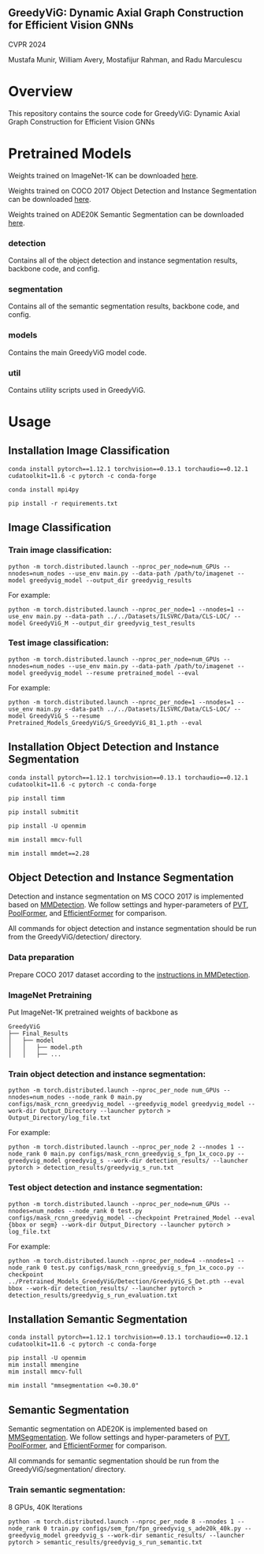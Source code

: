## GreedyViG: Dynamic Axial Graph Construction for Efficient Vision GNNs

CVPR 2024

Mustafa Munir, William Avery, Mostafijur Rahman, and Radu Marculescu

# Overview
This repository contains the source code for GreedyViG: Dynamic Axial Graph Construction for Efficient Vision GNNs


# Pretrained Models

Weights trained on ImageNet-1K can be downloaded [here](https://huggingface.co/SLDGroup/GreedyViG/tree/main). 

Weights trained on COCO 2017 Object Detection and Instance Segmentation can be downloaded [here](https://huggingface.co/SLDGroup/GreedyViG/tree/main/Detection). 

Weights trained on ADE20K Semantic Segmentation can be downloaded [here](https://huggingface.co/SLDGroup/GreedyViG/tree/main/Sem_Segmentation).

### detection
Contains all of the object detection and instance segmentation results, backbone code, and config.

### segmentation
Contains all of the semantic segmentation results, backbone code, and config.

### models
Contains the main GreedyViG model code.

### util
Contains utility scripts used in GreedyViG.

# Usage

## Installation Image Classification

```
conda install pytorch==1.12.1 torchvision==0.13.1 torchaudio==0.12.1 cudatoolkit=11.6 -c pytorch -c conda-forge
```
```
conda install mpi4py
```
```
pip install -r requirements.txt
```

## Image Classification

### Train image classification:
```
python -m torch.distributed.launch --nproc_per_node=num_GPUs --nnodes=num_nodes --use_env main.py --data-path /path/to/imagenet --model greedyvig_model --output_dir greedyvig_results
```
For example:
```
python -m torch.distributed.launch --nproc_per_node=1 --nnodes=1 --use_env main.py --data-path ../../Datasets/ILSVRC/Data/CLS-LOC/ --model GreedyViG_M --output_dir greedyvig_test_results
```
### Test image classification:
```
python -m torch.distributed.launch --nproc_per_node=num_GPUs --nnodes=num_nodes --use_env main.py --data-path /path/to/imagenet --model greedyvig_model --resume pretrained_model --eval
```
For example:
```
python -m torch.distributed.launch --nproc_per_node=1 --nnodes=1 --use_env main.py --data-path ../../Datasets/ILSVRC/Data/CLS-LOC/ --model GreedyViG_S --resume Pretrained_Models_GreedyViG/S_GreedyViG_81_1.pth --eval
```

## Installation Object Detection and Instance Segmentation
```
conda install pytorch==1.12.1 torchvision==0.13.1 torchaudio==0.12.1 cudatoolkit=11.6 -c pytorch -c conda-forge
```
```
pip install timm
```
```
pip install submitit
```
```
pip install -U openmim
```
```
mim install mmcv-full
```
```
mim install mmdet==2.28
```
## Object Detection and Instance Segmentation

Detection and instance segmentation on MS COCO 2017 is implemented based on [MMDetection](https://github.com/open-mmlab/mmdetection). We follow settings and hyper-parameters of [PVT](https://github.com/whai362/PVT/tree/v2/segmentation), [PoolFormer](https://github.com/sail-sg/poolformer), and [EfficientFormer](https://github.com/snap-research/EfficientFormer) for comparison. 

All commands for object detection and instance segmentation should be run from the GreedyViG/detection/ directory.

### Data preparation

Prepare COCO 2017 dataset according to the [instructions in MMDetection](https://github.com/open-mmlab/mmdetection/blob/master/docs/en/1_exist_data_model.md#test-existing-models-on-standard-datasets).

### ImageNet Pretraining
Put ImageNet-1K pretrained weights of backbone as 
```
GreedyViG
├── Final_Results
│   ├── model
│   │   ├── model.pth
│   │   ├── ...
```

### Train object detection and instance segmentation:
```
python -m torch.distributed.launch --nproc_per_node num_GPUs --nnodes=num_nodes --node_rank 0 main.py configs/mask_rcnn_greedyvig_model --greedyvig_model greedyvig_model --work-dir Output_Directory --launcher pytorch > Output_Directory/log_file.txt 
```
For example:
```
python -m torch.distributed.launch --nproc_per_node 2 --nnodes 1 --node_rank 0 main.py configs/mask_rcnn_greedyvig_s_fpn_1x_coco.py --greedyvig_model greedyvig_s --work-dir detection_results/ --launcher pytorch > detection_results/greedyvig_s_run.txt 
```
### Test object detection and instance segmentation:
```
python -m torch.distributed.launch --nproc_per_node=num_GPUs --nnodes=num_nodes --node_rank 0 test.py configs/mask_rcnn_greedyvig_model --checkpoint Pretrained_Model --eval {bbox or segm} --work-dir Output_Directory --launcher pytorch > log_file.txt
```
For example:
```
python -m torch.distributed.launch --nproc_per_node=4 --nnodes=1 --node_rank 0 test.py configs/mask_rcnn_greedyvig_s_fpn_1x_coco.py --checkpoint ../Pretrained_Models_GreedyViG/Detection/GreedyViG_S_Det.pth --eval bbox --work-dir detection_results/ --launcher pytorch > detection_results/greedyvig_s_run_evaluation.txt
```


## Installation Semantic Segmentation
```
conda install pytorch==1.12.1 torchvision==0.13.1 torchaudio==0.12.1 cudatoolkit=11.6 -c pytorch -c conda-forge
```
```
pip install -U openmim
mim install mmengine
mim install mmcv-full
```
```
mim install "mmsegmentation <=0.30.0"
```

## Semantic Segmentation

Semantic segmentation on ADE20K is implemented based on [MMSegmentation](https://github.com/open-mmlab/mmsegmentation). We follow settings and hyper-parameters of [PVT](https://github.com/whai362/PVT/tree/v2/segmentation), [PoolFormer](https://github.com/sail-sg/poolformer), and [EfficientFormer](https://github.com/snap-research/EfficientFormer) for comparison. 

All commands for semantic segmentation should be run from the GreedyViG/segmentation/ directory.


### Train semantic segmentation:

8 GPUs, 40K Iterations
```
python -m torch.distributed.launch --nproc_per_node 8 --nnodes 1 --node_rank 0 train.py configs/sem_fpn/fpn_greedyvig_s_ade20k_40k.py --greedyvig_model greedyvig_s --work-dir semantic_results/ --launcher pytorch > semantic_results/greedyvig_s_run_semantic.txt
```
